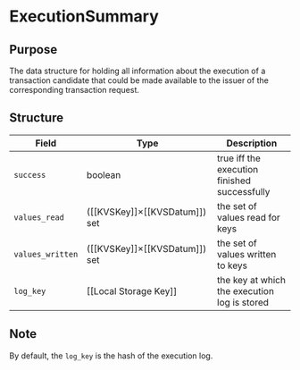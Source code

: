 # ExecutionSummary

## Purpose

The data structure for holding all information about
the execution of a transaction candidate
that could be made available to the issuer of
the corresponding transaction request.

## Structure

| Field            | Type                          | Description                                  |
|------------------|-------------------------------|----------------------------------------------|
| `success`        | boolean                       | true iff the execution finished successfully |
| `values_read`    | ([[KVSKey]]×[[KVSDatum]]) set | the set of values read for keys              |
| `values_written` | ([[KVSKey]]×[[KVSDatum]]) set | the set of values written to keys            |
| `log_key`        | [[Local Storage Key]]         | the key at which the execution log is stored |

## Note

By default, the `log_key` is the hash of the execution log.
